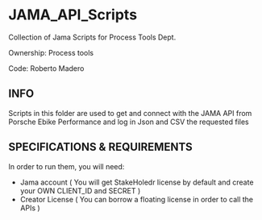 # JAMA_API_Scripts
Collection of Jama Scripts for Process Tools Dept.


Ownership: Process tools

Code: Roberto Madero

<h2> INFO </h2>

Scripts in this folder are used to get and connect with the JAMA API from Porsche Ebike Performance and log in Json and CSV the requested files


<h2> SPECIFICATIONS  & REQUIREMENTS </h2>

In order to run them, you will need:
- Jama account ( You will get StakeHoledr license by default and create your OWN CLIENT_ID and SECRET )
- Creator License ( You can borrow a floating license in order to call the APIs )
